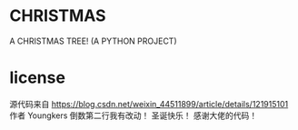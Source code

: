 # CHRISTMAS
A CHRISTMAS TREE! (A PYTHON PROJECT)

# license
源代码来自 https://blog.csdn.net/weixin_44511899/article/details/121915101
作者 Youngkers
倒数第二行我有改动！
圣诞快乐！
感谢大佬的代码！
